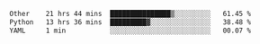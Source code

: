 <!--START_SECTION:waka-->

```txt
Other    21 hrs 44 mins  ███████████████▒░░░░░░░░░   61.45 %
Python   13 hrs 36 mins  █████████▓░░░░░░░░░░░░░░░   38.48 %
YAML     1 min           ░░░░░░░░░░░░░░░░░░░░░░░░░   00.07 %
```

<!--END_SECTION:waka--> 
 
